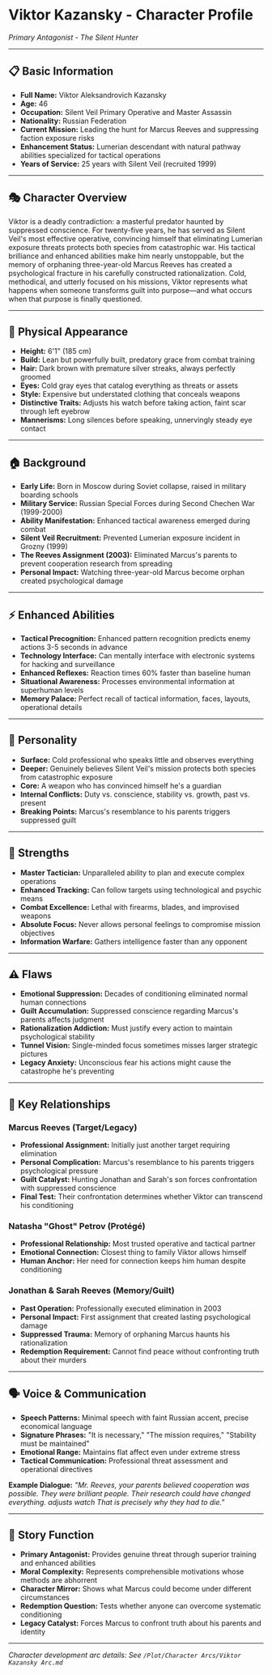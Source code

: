 # Viktor Kazansky - Character Profile
*Primary Antagonist - The Silent Hunter*

---

## 📋 **Basic Information**
- **Full Name:** Viktor Aleksandrovich Kazansky
- **Age:** 46
- **Occupation:** Silent Veil Primary Operative and Master Assassin
- **Nationality:** Russian Federation
- **Current Mission:** Leading the hunt for Marcus Reeves and suppressing faction exposure risks
- **Enhancement Status:** Lumerian descendant with natural pathway abilities specialized for tactical operations
- **Years of Service:** 25 years with Silent Veil (recruited 1999)

---

## 🎭 **Character Overview**
Viktor is a deadly contradiction: a masterful predator haunted by suppressed conscience. For twenty-five years, he has served as Silent Veil's most effective operative, convincing himself that eliminating Lumerian exposure threats protects both species from catastrophic war. His tactical brilliance and enhanced abilities make him nearly unstoppable, but the memory of orphaning three-year-old Marcus Reeves has created a psychological fracture in his carefully constructed rationalization. Cold, methodical, and utterly focused on his missions, Viktor represents what happens when someone transforms guilt into purpose—and what occurs when that purpose is finally questioned.

---

## 👤 **Physical Appearance**
- **Height:** 6'1" (185 cm)
- **Build:** Lean but powerfully built, predatory grace from combat training
- **Hair:** Dark brown with premature silver streaks, always perfectly groomed
- **Eyes:** Cold gray eyes that catalog everything as threats or assets
- **Style:** Expensive but understated clothing that conceals weapons
- **Distinctive Traits:** Adjusts his watch before taking action, faint scar through left eyebrow
- **Mannerisms:** Long silences before speaking, unnervingly steady eye contact

---

## 🏠 **Background**
- **Early Life:** Born in Moscow during Soviet collapse, raised in military boarding schools
- **Military Service:** Russian Special Forces during Second Chechen War (1999-2000)
- **Ability Manifestation:** Enhanced tactical awareness emerged during combat
- **Silent Veil Recruitment:** Prevented Lumerian exposure incident in Grozny (1999)
- **The Reeves Assignment (2003):** Eliminated Marcus's parents to prevent cooperation research from spreading
- **Personal Impact:** Watching three-year-old Marcus become orphan created psychological damage

---

## ⚡ **Enhanced Abilities**
- **Tactical Precognition:** Enhanced pattern recognition predicts enemy actions 3-5 seconds in advance
- **Technology Interface:** Can mentally interface with electronic systems for hacking and surveillance
- **Enhanced Reflexes:** Reaction times 60% faster than baseline human
- **Situational Awareness:** Processes environmental information at superhuman levels
- **Memory Palace:** Perfect recall of tactical information, faces, layouts, operational details

---

## 🧠 **Personality**
- **Surface:** Cold professional who speaks little and observes everything
- **Deeper:** Genuinely believes Silent Veil's mission protects both species from catastrophic exposure
- **Core:** A weapon who has convinced himself he's a guardian
- **Internal Conflicts:** Duty vs. conscience, stability vs. growth, past vs. present
- **Breaking Points:** Marcus's resemblance to his parents triggers suppressed guilt

---

## 💪 **Strengths**
- **Master Tactician:** Unparalleled ability to plan and execute complex operations
- **Enhanced Tracking:** Can follow targets using technological and psychic means
- **Combat Excellence:** Lethal with firearms, blades, and improvised weapons
- **Absolute Focus:** Never allows personal feelings to compromise mission objectives
- **Information Warfare:** Gathers intelligence faster than any opponent

---

## ⚠️ **Flaws**
- **Emotional Suppression:** Decades of conditioning eliminated normal human connections
- **Guilt Accumulation:** Suppressed conscience regarding Marcus's parents affects judgment
- **Rationalization Addiction:** Must justify every action to maintain psychological stability
- **Tunnel Vision:** Single-minded focus sometimes misses larger strategic pictures
- **Legacy Anxiety:** Unconscious fear his actions might cause the catastrophe he's preventing

---

## 💞 **Key Relationships**

### **Marcus Reeves (Target/Legacy)**
- **Professional Assignment:** Initially just another target requiring elimination
- **Personal Complication:** Marcus's resemblance to his parents triggers psychological pressure
- **Guilt Catalyst:** Hunting Jonathan and Sarah's son forces confrontation with suppressed conscience
- **Final Test:** Their confrontation determines whether Viktor can transcend his conditioning

### **Natasha "Ghost" Petrov (Protégé)**
- **Professional Relationship:** Most trusted operative and tactical partner
- **Emotional Connection:** Closest thing to family Viktor allows himself
- **Human Anchor:** Her need for connection keeps him human despite conditioning

### **Jonathan & Sarah Reeves (Memory/Guilt)**
- **Past Operation:** Professionally executed elimination in 2003
- **Personal Impact:** First assignment that created lasting psychological damage
- **Suppressed Trauma:** Memory of orphaning Marcus haunts his rationalization
- **Redemption Requirement:** Cannot find peace without confronting truth about their murders

---

## 🗣️ **Voice & Communication**
- **Speech Patterns:** Minimal speech with faint Russian accent, precise economical language
- **Signature Phrases:** "It is necessary," "The mission requires," "Stability must be maintained"
- **Emotional Range:** Maintains flat affect even under extreme stress
- **Tactical Communication:** Professional threat assessment and operational directives

**Example Dialogue:**
*"Mr. Reeves, your parents believed cooperation was possible. They were brilliant people. Their research could have changed everything. *adjusts watch* That is precisely why they had to die."*

---

## 🎯 **Story Function**
- **Primary Antagonist:** Provides genuine threat through superior training and enhanced abilities
- **Moral Complexity:** Represents comprehensible motivations whose methods are abhorrent
- **Character Mirror:** Shows what Marcus could become under different circumstances
- **Redemption Question:** Tests whether anyone can overcome systematic conditioning
- **Legacy Catalyst:** Forces Marcus to confront truth about his parents and identity

---

*Character development arc details: See `/Plot/Character Arcs/Viktor Kazansky Arc.md`*